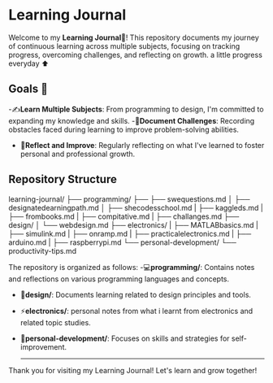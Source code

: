 # Learning Journal

Welcome to my **Learning Journal📔**! This repository documents my journey of continuous learning across multiple subjects, focusing on tracking progress, overcoming challenges, and reflecting on growth.
a little progress everyday ⬆️
## Goals 🎯

-✍️**Learn Multiple Subjects**: From programming to design, I'm committed to expanding my knowledge and skills.
-📓**Document Challenges**: Recording obstacles faced during learning to improve problem-solving abilities.
- 🚀**Reflect and Improve**: Regularly reflecting on what I've learned to foster personal and professional growth.

## Repository Structure

learning-journal/
├── programming/
├── ├── swequestions.md
│   ├── designatedearningpath.md
│   ├── shecodesschool.md
|   ├── kaggleds.md
|   ├── frombooks.md
|   ├── compitative.md
|   ├── challanges.md
├── design/
│   └── webdesign.md
├── electronics/
|   ├── MATLABbasics.md 
|   ├── simulink.md
|   ├── onramp.md
|   ├── practicalelectronics.md
|   ├── arduino.md
|   ├── raspberrypi.md
└── personal-development/
    └── productivity-tips.md


The repository is organized as follows:
-💻**programming/**: Contains notes and reflections on various programming languages and concepts.
- 🎨**design/**: Documents learning related to design principles and tools.
- ⚡**electronics/**: personal notes from what i learnt from electronics and related topic studies.
- 🌱**personal-development/**: Focuses on skills and strategies for self-improvement.

  ---

Thank you for visiting my Learning Journal! Let's learn and grow together!


